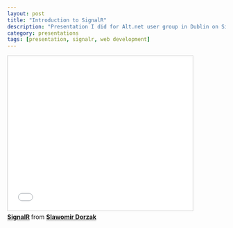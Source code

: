 ```yaml
---
layout: post
title: "Introduction to SignalR"
description: "Presentation I did for Alt.net user group in Dublin on SignalR"
category: presentations
tags: [presentation, signalr, web development]
---
```


<iframe src="//www.slideshare.net/slideshow/embed_code/26379239" width="427" height="356" frameborder="0" marginwidth="0" marginheight="0" scrolling="no" style="border:1px solid #CCC; border-width:1px; margin-bottom:5px; max-width: 100%;" allowfullscreen> </iframe> <div style="margin-bottom:5px"> <strong> <a href="https://www.slideshare.net/SlawomirDorzak/signalr-26379239" title="SignalR" target="_blank">SignalR</a> </strong> from <strong><a href="http://www.slideshare.net/SlawomirDorzak" target="_blank">Slawomir Dorzak</a></strong> </div>


